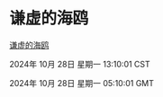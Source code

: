 # 谦虚的海鸥
[谦虚的海鸥](http://219.139.197.74:56308/qxdho/course/base/hotlink/index.php)

2024年 10月 28日 星期一 13:10:01 CST

2024年 10月 28日 星期一 05:10:01 GMT
